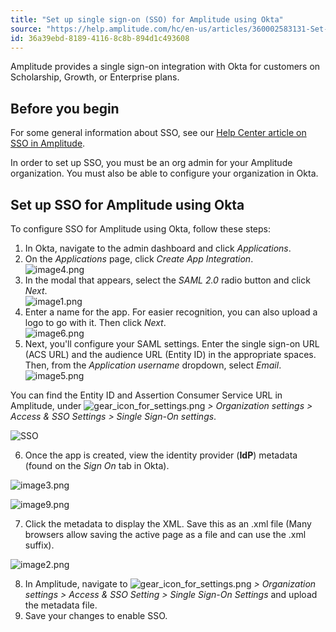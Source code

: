```yaml
---
title: "Set up single sign-on (SSO) for Amplitude using Okta"
source: "https://help.amplitude.com/hc/en-us/articles/360002583131-Set-up-single-sign-on-SSO-for-Amplitude-using-Okta"
id: 36a39ebd-8189-4116-8c8b-894d1c493608
---
```


Amplitude provides a single sign-on integration with Okta for customers on Scholarship, Growth, or Enterprise plans.

## Before you begin

For some general information about SSO, see our [Help Center article on SSO in Amplitude](/admin/single-sign-on/sso).

In order to set up SSO, you must be an org admin for your Amplitude organization. You must also be able to configure your organization in Okta.

## Set up SSO for Amplitude using Okta

To configure SSO for Amplitude using Okta, follow these steps:

1. In Okta, navigate to the admin dashboard and click *Applications*.
2. On the *Applications* page, click *Create App Integration*.  
![image4.png](/output/img/single-sign-on/image4-png.png)
3. In the modal that appears, select the *SAML 2.0* radio button and click *Next*.  
![image1.png](/output/img/single-sign-on/image1-png.png)
4. Enter a name for the app. For easier recognition, you can also upload a logo to go with it. Then click *Next*.  
![image6.png](/output/img/single-sign-on/image6-png.png)
5. Next, you'll configure your SAML settings. Enter the single sign-on URL (ACS URL) and the audience URL (Entity ID) in the appropriate spaces. Then, from the *Application username* dropdown, select *Email*.  
![image5.png](/output/img/single-sign-on/image5-png.png)

You can find the Entity ID and Assertion Consumer Service URL in Amplitude, under ![gear_icon_for_settings.png](/output/img/single-sign-on/gear-icon-for-settings-png.png) *> Organization settings > Access & SSO Settings > Single Sign-On settings*.

![SSO](/output/img/single-sign-on/sso.png)

6. Once the app is created, view the identity provider (**IdP**) metadata (found on the *Sign On* tab in Okta).  
  
![image3.png](/output/img/single-sign-on/image3-png.png)  
  
![image9.png](/output/img/single-sign-on/image9-png.png)

7. Click the metadata to display the XML. Save this as an .xml file (Many browsers allow saving the active page as a file and can use the .xml suffix).  
  
![image2.png](/output/img/single-sign-on/image2-png.png)

8. In Amplitude, navigate to ![gear_icon_for_settings.png](/output/img/single-sign-on/gear-icon-for-settings-png.png) *> Organization settings > Access & SSO Setting > Single Sign-On Settings* and upload the metadata file.
9. Save your changes to enable SSO.
